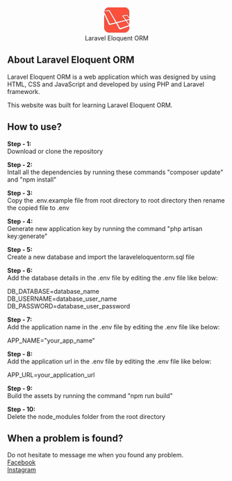 <p align="center">
	<img src="https://github.com/nafiul1351/Laravel-Eloquent-ORM/blob/main/public/images/icons/favicon.webp" width="60" height="60" margin-left="auto" margin-right="auto" alt="Logo">
	<br>
	Laravel Eloquent ORM
</p>

## About Laravel Eloquent ORM

Laravel Eloquent ORM is a web application which was designed by using HTML, CSS and JavaScript and developed by using PHP and Laravel framework.

This website was built for learning Laravel Eloquent ORM.

## How to use?

<strong>Step - 1:</strong>
<br>
Download or clone the repository

<strong>Step - 2:</strong>
<br>
Intall all the dependencies by running these commands "composer update" and "npm install"

<strong>Step - 3:</strong>
<br>
Copy the .env.example file from root directory to root directory then rename the copied file to .env

<strong>Step - 4:</strong>
<br>
Generate new application key by running the command "php artisan key:generate"

<strong>Step - 5:</strong>
<br>
Create a new database and import the laraveleloquentorm.sql file

<strong>Step - 6:</strong>
<br>
Add the database details in the .env file by editing the .env file like below:

DB_DATABASE=database_name
<br>
DB_USERNAME=database_user_name
<br>
DB_PASSWORD=database_user_password

<strong>Step - 7:</strong>
<br>
Add the application name in the .env file by editing the .env file like below:

APP_NAME="your_app_name"

<strong>Step - 8:</strong>
<br>
Add the application url in the .env file by editing the .env file like below:

APP_URL=your_application_url

<strong>Step - 9:</strong>
<br>
Build the assets by running the command "npm run build"

<strong>Step - 10:</strong>
<br>
Delete the node_modules folder from the root directory

## When a problem is found?

Do not hesitate to message me when you found any problem.
<br>
<a href="https://www.facebook.com/nafiul.islam1611/">Facebook</a>
<br>
<a href="https://www.instagram.com/nafiul.islam161/">Instagram</a>
